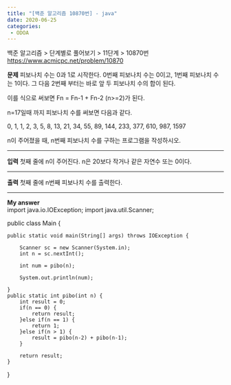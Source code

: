 ```yaml
---
title: "[백준 알고리즘 10870번] - java"
date: 2020-06-25
categories: 
 - ODOA
---
```

백준 알고리즘 > 단계별로 풀어보기 > 11단계 > 10870번 
<a href="https://www.acmicpc.net/problem/10870">https://www.acmicpc.net/problem/10870</a>  

**문제**
피보나치 수는 0과 1로 시작한다. 0번째 피보나치 수는 0이고, 1번째 피보나치 수는 1이다. 그 다음 2번째 부터는 바로 앞 두 피보나치 수의 합이 된다.

이를 식으로 써보면 Fn = Fn-1 + Fn-2 (n>=2)가 된다.

n=17일때 까지 피보나치 수를 써보면 다음과 같다.

0, 1, 1, 2, 3, 5, 8, 13, 21, 34, 55, 89, 144, 233, 377, 610, 987, 1597

n이 주어졌을 때, n번째 피보나치 수를 구하는 프로그램을 작성하시오.

---
**입력**
첫째 줄에 n이 주어진다. n은 20보다 작거나 같은 자연수 또는 0이다.

---
**출력**
첫째 줄에 n번째 피보나치 수를 출력한다.

---


**My answer**  
import java.io.IOException;
import java.util.Scanner;

public class Main {

	public static void main(String[] args) throws IOException {
	
		Scanner sc = new Scanner(System.in);
		int n = sc.nextInt();
		
		int num = pibo(n);
		
		System.out.println(num);
		
	}
	public static int pibo(int n) {
		int result = 0;
		if(n == 0) {
			return result;
		}else if(n == 1) {
			return 1;
		}else if(n > 1) {
			result = pibo(n-2) + pibo(n-1);
		}
		
		return result;
	}
}
```




